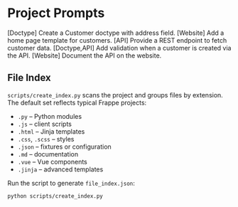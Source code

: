 # Project Prompts

[Doctype] Create a Customer doctype with address field.
[Website] Add a home page template for customers.
[API] Provide a REST endpoint to fetch customer data.
[Doctype,API] Add validation when a customer is created via the API.
[Website] Document the API on the website.

## File Index

`scripts/create_index.py` scans the project and groups files by extension. The default set reflects typical Frappe projects:

- `.py` – Python modules
- `.js` – client scripts
- `.html` – Jinja templates
- `.css`, `.scss` – styles
- `.json` – fixtures or configuration
- `.md` – documentation
- `.vue` – Vue components
- `.jinja` – advanced templates

Run the script to generate `file_index.json`:

```bash
python scripts/create_index.py
```

